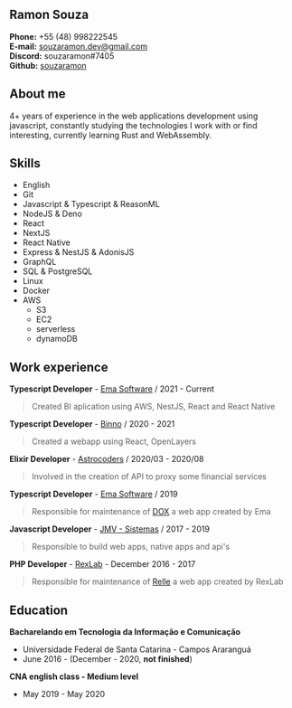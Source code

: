 

## Ramon Souza
**Phone:** +55 (48) 998222545<br>
**E-mail:** souzaramon.dev@gmail.com<br>
**Discord:** souzaramon#7405<br>
**Github:** [souzaramon](https://github.com/souzaramon)

## About me
4+ years of experience in the web applications development using javascript, constantly studying the technologies I work with or find interesting, currently learning Rust and WebAssembly.

## Skills
- English
- Git
- Javascript & Typescript & ReasonML
- NodeJS & Deno
- React
- NextJS
- React Native
- Express & NestJS & AdonisJS
- GraphQL
- SQL & PostgreSQL
- Linux
- Docker
- AWS
	- S3
	- EC2
	- serverless
	- dynamoDB

## Work experience
**Typescript Developer** - [Ema Software](https://ema.net.br/) / 2021 - Current
> Created BI aplication using AWS, NestJS, React and React Native

**Typescript Developer** - [Binno](https://www.binnoapp.com/) / 2020 - 2021
> Created a webapp using React, OpenLayers

**Elixir Developer** - [Astrocoders](https://astrocoders.com/) / 2020/03 - 2020/08
> Involved in the creation of API to proxy some financial services

**Typescript Developer** - [Ema Software](https://ema.net.br/) / 2019 
> Responsible for maintenance of [DOX](https://ema.net.br/produtos/dox) a web app created by Ema

**Javascript Developer** - [JMV - Sistemas](sgap.com.br) / 2017 - 2019
> Responsible to build web apps, native apps and api's

**PHP Developer** - [RexLab](rexlab.ufsc.br) - December 2016 - 2017
> Responsible for maintenance of  [Relle](http://relle.ufsc.br) a web app created by RexLab

## Education

**Bacharelando em Tecnologia da Informação e Comunicação** 
- Universidade Federal de Santa Catarina - Campos Araranguá
- June 2016 - (December - 2020, **not finished**)

**CNA english class - Medium level**
- May 2019 - May 2020
